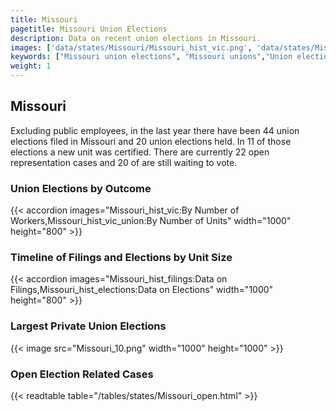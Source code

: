 ```yaml
---
title: Missouri
pagetitle: Missouri Union Elections
description: Data on recent union elections in Missouri.
images: ['data/states/Missouri/Missouri_hist_vic.png', 'data/states/Missouri/Missouri_hist_size.png', 'data/states/Missouri/Missouri_10.png']
keywords: ["Missouri union elections", "Missouri unions","Union elections"]
weight: 1
---
```

##  Missouri

Excluding public employees, in the last year there have been 44 union elections filed in Missouri and 20 union elections held. In 11 of those elections a new unit was certified. There are currently 22 open representation cases and 20 of are still waiting to vote.

### Union Elections by Outcome
{{< accordion images="Missouri_hist_vic:By Number of Workers,Missouri_hist_vic_union:By Number of Units" width="1000" height="800" >}}

### Timeline of Filings and Elections by Unit Size
{{< accordion images="Missouri_hist_filings:Data on Filings,Missouri_hist_elections:Data on Elections" width="1000" height="800" >}}

### Largest Private Union Elections
{{< image src="Missouri_10.png" width="1000" height="1000"  >}}

### Open Election Related Cases
{{< readtable table="/tables/states/Missouri_open.html" >}}


